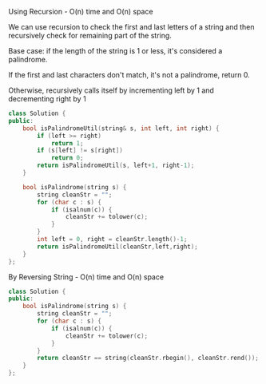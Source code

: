<p>Using Recursion - O(n) time and O(n) space

We can use recursion to check the first and last letters of a string and then recursively check for remaining part of the string.

Base case: if the length of the string is 1 or less, it's considered a palindrome.

If the first and last characters don't match, it's not a palindrome, return 0.

Otherwise, recursively calls itself by incrementing left by 1 and decrementing right by 1</p>

```cpp
class Solution {
public:
    bool isPalindromeUtil(string& s, int left, int right) {
        if (left >= right)
            return 1;
        if (s[left] != s[right])
            return 0;
        return isPalindromeUtil(s, left+1, right-1);
    }

    bool isPalindrome(string s) {
        string cleanStr = "";
        for (char c : s) {
            if (isalnum(c)) {
                cleanStr += tolower(c);
            }
        }
        int left = 0, right = cleanStr.length()-1;
        return isPalindromeUtil(cleanStr,left,right);
    }
};
```

<p>By Reversing String - O(n) time and O(n) space </p>

```cpp
class Solution {
public:
    bool isPalindrome(string s) {
        string cleanStr = "";
        for (char c : s) {
            if (isalnum(c)) {
                cleanStr += tolower(c);
            }
        }
        return cleanStr == string(cleanStr.rbegin(), cleanStr.rend());
    }
};
